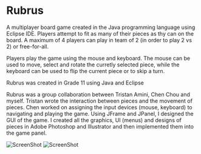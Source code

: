 Rubrus
======

A multiplayer board game created in the Java programming language using Eclipse IDE. Players attempt to fit as many of their pieces as thy can on the board. A maximum of 4 players can play in team of 2 (in order to play 2 vs 2) or free-for-all.

Players play the game using the mouse and keyboard. The mouse can be used to move, select and rotate the curretly selected piece, while the keyboard can be used to flip the current piece or to skip a turn.

Rubrus was created in Grade 11 using Java and Eclipse

Rubrus was a group collaboration between Tristan Amini, Chen Chou and myself. Tristan wrote the interaction between pieces and the movement of pieces. Chen worked on assigning the input devices (mouse, keyboard) to navigating and playing the game. Using JFrame and JPanel, I designed the GUI of the game. I created all the graphics, UI (menus) and designs of pieces in Adobe Photoshop and Illustrator and then implemented them into the game panel.

![ScreenShot](https://raw.github.com/xycong/Rubrus/master/MainMenu.jpg)
![ScreenShot](https://raw.github.com/xycong/Rubrus/master/Instructions-02.jpg)
